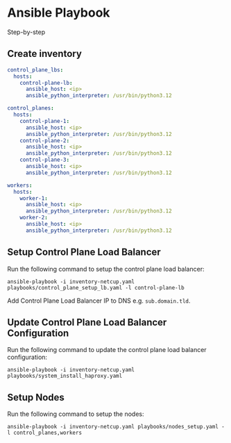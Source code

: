 # Ansible Playbook

Step-by-step

## Create inventory

```yaml
control_plane_lbs:
  hosts:
    control-plane-lb:
      ansible_host: <ip>
      ansible_python_interpreter: /usr/bin/python3.12

control_planes:
  hosts:
    control-plane-1:
      ansible_host: <ip>
      ansible_python_interpreter: /usr/bin/python3.12
    control-plane-2:
      ansible_host: <ip>
      ansible_python_interpreter: /usr/bin/python3.12
    control-plane-3:
      ansible_host: <ip>
      ansible_python_interpreter: /usr/bin/python3.12

workers:
  hosts:
    worker-1:
      ansible_host: <ip>
      ansible_python_interpreter: /usr/bin/python3.12
    worker-2:
      ansible_host: <ip>
      ansible_python_interpreter: /usr/bin/python3.12
```

## Setup Control Plane Load Balancer

Run the following command to setup the control plane load balancer:

```shell
ansible-playbook -i inventory-netcup.yaml playbooks/control_plane_setup_lb.yaml -l control-plane-lb
```

Add Control Plane Load Balancer IP to DNS e.g. `sub.domain.tld`.

## Update Control Plane Load Balancer Configuration

Run the following command to update the control plane load balancer
configuration:

```shell
ansible-playbook -i inventory-netcup.yaml playbooks/system_install_haproxy.yaml
```

## Setup Nodes

Run the following command to setup the nodes:

```shell
ansible-playbook -i inventory-netcup.yaml playbooks/nodes_setup.yaml -l control_planes,workers
```
